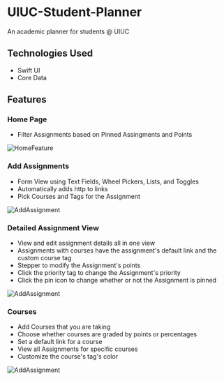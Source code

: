 # UIUC-Student-Planner
An academic planner for students @ UIUC
## Technologies Used
* Swift UI
* Core Data
## Features

### Home Page
* Filter Assignments based on Pinned Assingments and Points

![HomeFeature](https://media.giphy.com/media/N4RrxeywmBJkLEImIu/giphy.gif)

### Add Assignments
* Form View using Text Fields, Wheel Pickers, Lists, and Toggles
* Automatically adds http to links
* Pick Courses and Tags for the Assignment

![AddAssignment](https://media.giphy.com/media/LSLFv6aAMl12qAA9RC/giphy.gif)

### Detailed Assignment View
* View and edit assignment details all in one view
* Assignments with courses have the assignment's default link and the custom course tag
* Stepper to modify the Assignment's points
* Click the priority tag to change the Assignment's priority
* Click the pin icon to change whether or not the Assignment is pinned

![AddAssignment](https://media.giphy.com/media/hf3XkYzRtlluCnRknB/giphy.gif)

### Courses 
* Add Courses that you are taking
* Choose whether courses are graded by points or percentages
* Set a default link for a course
* View all Assignments for specific courses
* Customize the course's tag's color

![AddAssignment](https://media.giphy.com/media/sFWtlyZvQfl425uNHz/giphy.gif)
    
        
